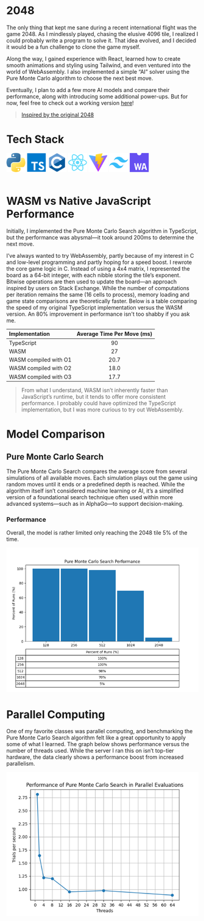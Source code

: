 # 2048
The only thing that kept me sane during a recent international flight was the
game 2048. As I mindlessly played, chasing the elusive 4096 tile, I realized I
could probably write a program to solve it. That idea evolved, and I decided
it would be a fun challenge to clone the game myself.

Along the way, I gained experience with React, learned how to create smooth
animations and styling using Tailwind, and even ventured into the world of
WebAssembly. I also implemented a simple “AI” solver using the Pure Monte Carlo
algorithm to choose the next best move.

Eventually, I plan to add a few more AI models and compare their performance,
along with introducing some additional power-ups. But for now, feel free to
check out a working version [here](https://rmejia4209.github.io/2048/)!
> [Inspired by the original 2048]()
# Tech Stack
<span>
    <img src='./assets/python.png' width=50 title='python'>
</span>
<span>
    <img src='./assets/TypeScript.png' width=50 title='typescript'>
</span>
<span>
    <img src='./assets/C.png' width=50 title='C'>
</span>
<span>
    <img src='./assets/React.png' width=50 title='React'>
</span>
<span>
    <img src='./assets/Vite.png' width=50 title='Vite'>
</span>
<span>
    <img src='./assets/Tailwind CSS.png' width=50 title='Tailwinds'>
</span>
<span>
    <img src='./assets/WebAssembly.png' width=50 title='WASM'>
</span>
<br></br>


# WASM vs Native JavaScript Performance
Initially, I implemented the Pure Monte Carlo Search algorithm in TypeScript,
but the performance was abysmal—it took around 200ms to determine the next
move.

I’ve always wanted to try WebAssembly, partly because of my interest in C and
low-level programming and partly hoping for a speed boost. I rewrote the
core game logic in C. Instead of using a 4x4 matrix, I represented the board
as a 64-bit integer, with each nibble storing the tile’s exponent. Bitwise
operations are then used to update the board—an approach inspired by users on
Stack Exchange. While the number of computations per iteration remains the
same (16 cells to process), memory loading and game state comparisons are
theoretically faster. Below is a table comparing the speed of my original
TypeScript implementation versus the WASM version. An 80% improvement in
performance isn't too shabby if you ask me.

|Implementation       | Average Time Per Move (ms)|
|:--------------------|:-------------------------:|
|TypeScript           |             90            |
|WASM                 |             27            |
|WASM compiled with O1|             20.7          |
|WASM compiled with O2|             18.0          |
|WASM compiled with O3|             17.7          |

> From what I understand, WASM isn’t inherently faster than JavaScript’s
> runtime, but it tends to offer more consistent performance. I probably could
> have optimized the TypeScript implementation, but I was more curious to try
> out WebAssembly.

# Model Comparison
## Pure Monte Carlo Search
The Pure Monte Carlo Search compares the average score from several simulations
of all available moves. Each simulation plays out the game using random moves
until it ends or a predefined depth is reached. While the algorithm itself
isn’t considered machine learning or AI, it’s a simplified version of a
foundational search technique often used within more advanced systems—such as
in AlphaGo—to support decision-making.
### Performance
Overall, the model is rather limited only reaching the 2048 tile 5% of the time.

<span>
    <img src='./ai/data/pmcs_performance.png' title='WASM'>
</span>

# Parallel Computing
One of my favorite classes was parallel computing, and benchmarking the Pure
Monte Carlo Search algorithm felt like a great opportunity to apply some of
what I learned. The graph below shows performance versus the number of threads
used. While the server I ran this on isn’t top-tier hardware, the data clearly
shows a performance boost from increased parallelism.

<span>
    <img src='./ai/data/pmcs_threaded_performance.png' title='WASM'>
</span>